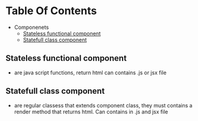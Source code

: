 # Table Of Contents

- Componenets
  - [Stateless functional component](#stateless-functional-component)
  - [Statefull class component](#statefull-class-component)

## Stateless functional component
- are java script functions, return html can contains .js or jsx file
## Statefull class component
- are regular classess that extends component class, they must contains a render method that returns html. Can contains in .js and jsx file

